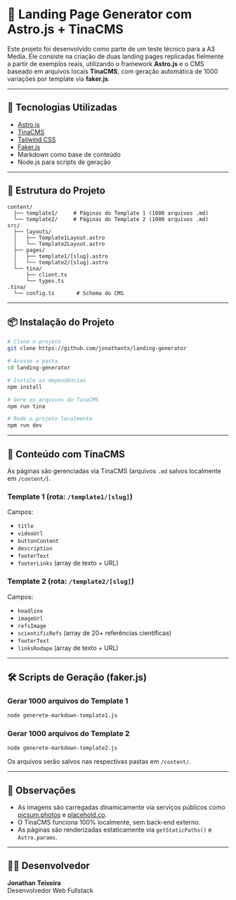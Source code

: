 # 🧪 Landing Page Generator com Astro.js + TinaCMS

Este projeto foi desenvolvido como parte de um teste técnico para a A3 Media. Ele consiste na criação de duas landing pages replicadas fielmente a partir de exemplos reais, utilizando o framework **Astro.js** e o CMS baseado em arquivos locais **TinaCMS**, com geração automática de 1000 variações por template via **faker.js**.

---

## 🚀 Tecnologias Utilizadas

- [Astro.js](https://astro.build/)
- [TinaCMS](https://tina.io/)
- [Tailwind CSS](https://tailwindcss.com/)
- [Faker.js](https://fakerjs.dev/)
- Markdown como base de conteúdo
- Node.js para scripts de geração

---

## 📁 Estrutura do Projeto

```
content/
  ├── template1/     # Páginas do Template 1 (1000 arquivos .md)
  └── template2/     # Páginas do Template 2 (1000 arquivos .md)
src/
  ├── layouts/
  │   ├── Template1Layout.astro
  │   └── Template2Layout.astro
  ├── pages/
  │   ├── template1/[slug].astro
  │   └── template2/[slug].astro
  └── tina/
      ├── client.ts
      └── types.ts
.tina/
  └── config.ts       # Schema do CMS
```

---

## 📦 Instalação do Projeto

```bash
# Clone o projeto
git clone https://github.com/jonathantx/landing-generator

# Acesse a pasta
cd landing-generator

# Instale as dependências
npm install

# Gere os arquivos do TinaCMS
npm run tina

# Rode o projeto localmente
npm run dev
```

---

## 📄 Conteúdo com TinaCMS

As páginas são gerenciadas via TinaCMS (arquivos `.md` salvos localmente em `/content/`).

### Template 1 (rota: `/template1/[slug]`)

Campos:
- `title`
- `videoUrl`
- `buttonContent`
- `description`
- `footerText`
- `footerLinks` (array de texto + URL)

### Template 2 (rota: `/template2/[slug]`)

Campos:
- `headline`
- `imageUrl`
- `refsImage`
- `scientificRefs` (array de 20+ referências científicas)
- `footerText`
- `linksRodape` (array de texto + URL)

---

## 🛠 Scripts de Geração (faker.js)

### Gerar 1000 arquivos do Template 1

```bash
node generete-markdown-template1.js
```

### Gerar 1000 arquivos do Template 2

```bash
node generete-markdown-template2.js
```

Os arquivos serão salvos nas respectivas pastas em `/content/`.

---

## 📌 Observações

- As imagens são carregadas dinamicamente via serviços públicos como [picsum.photos](https://picsum.photos) e [placehold.co](https://placehold.co).
- O TinaCMS funciona 100% localmente, sem back-end externo.
- As páginas são renderizadas estaticamente via `getStaticPaths()` e `Astro.params`.

---

## 🧑‍💻 Desenvolvedor

**Jonathan Teixeira**  
Desenvolvedor Web Fullstack  

